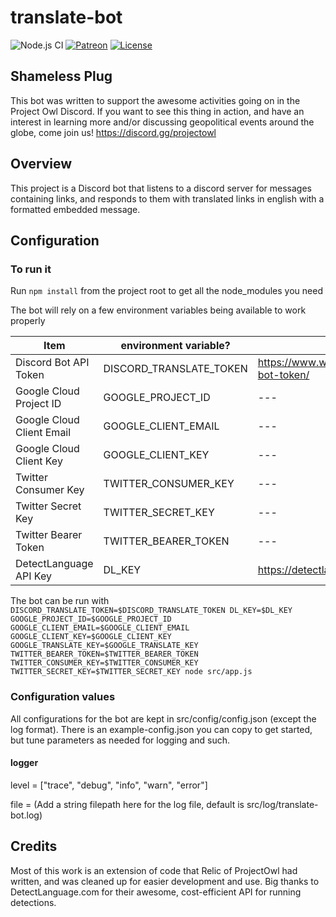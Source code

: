 # translate-bot
![Node.js CI](https://github.com/CodemonkeyOSS/interpret-bot/workflows/Node.js%20CI/badge.svg)
[![Patreon](https://img.shields.io/badge/patreon-donate-orange.svg)](https://www.patreon.com/codemonkeyoss)
[![License](https://img.shields.io/github/license/mashape/apistatus.svg?maxAge=2592000)](LICENSE)


## Shameless Plug
This bot was written to support the awesome activities going on in the Project Owl Discord. If you want to see this thing in action, and have an interest in learning more and/or discussing geopolitical events around the globe, come join us! https://discord.gg/projectowl

## Overview
This project is a Discord bot that listens to a discord server for messages containing links, and responds to them with translated links in english with a formatted embedded message.

## Configuration

### To run it

Run `npm install` from the project root to get all the node_modules you need

The bot will rely on a few environment variables being available to work properly

| Item | environment variable? | Notes |
| --- | --- | --- |
| Discord Bot API Token | DISCORD_TRANSLATE_TOKEN | https://www.writebots.com/discord-bot-token/ |
| Google Cloud Project ID | GOOGLE_PROJECT_ID | --- |
| Google Cloud Client Email | GOOGLE_CLIENT_EMAIL | --- |
| Google Cloud Client Key | GOOGLE_CLIENT_KEY | --- |
| Twitter Consumer Key | TWITTER_CONSUMER_KEY | --- |
| Twitter Secret Key | TWITTER_SECRET_KEY | --- |
| Twitter Bearer Token | TWITTER_BEARER_TOKEN | --- |
| DetectLanguage API Key | DL_KEY | https://detectlanguage.com/ | 

The bot can be run with 
`DISCORD_TRANSLATE_TOKEN=$DISCORD_TRANSLATE_TOKEN DL_KEY=$DL_KEY GOOGLE_PROJECT_ID=$GOOGLE_PROJECT_ID GOOGLE_CLIENT_EMAIL=$GOOGLE_CLIENT_EMAIL GOOGLE_CLIENT_KEY=$GOOGLE_CLIENT_KEY GOOGLE_TRANSLATE_KEY=$GOOGLE_TRANSLATE_KEY TWITTER_BEARER_TOKEN=$TWITTER_BEARER_TOKEN TWITTER_CONSUMER_KEY=$TWITTER_CONSUMER_KEY TWITTER_SECRET_KEY=$TWITTER_SECRET_KEY node src/app.js`

### Configuration values
All configurations for the bot are kept in src/config/config.json (except the log format). There is an example-config.json you can copy to get started, but tune parameters as needed for logging and such.

#### logger
level = ["trace", "debug", "info", "warn", "error"]

file = (Add a string filepath here for the log file, default is src/log/translate-bot.log)

## Credits
Most of this work is an extension of code that Relic of ProjectOwl had written, and was cleaned up for easier development and use.
Big thanks to DetectLanguage.com for their awesome, cost-efficient API for running detections.
